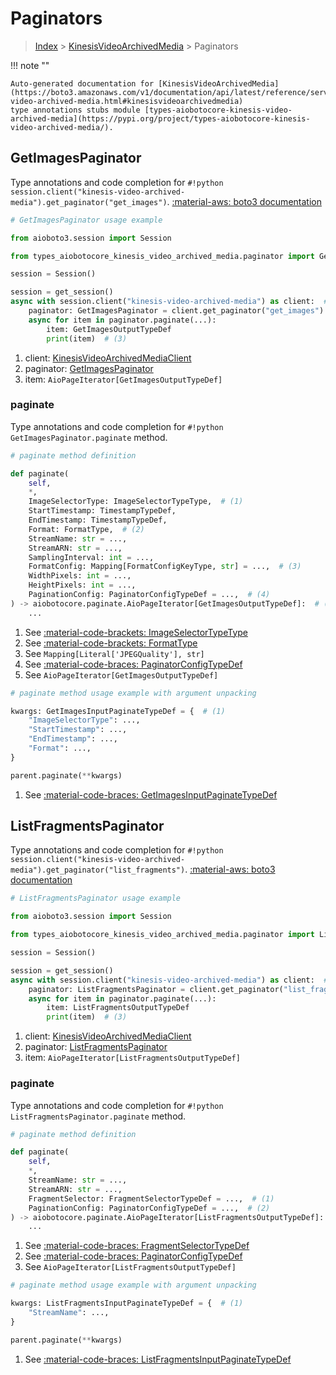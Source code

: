 # Paginators

> [Index](../README.md) > [KinesisVideoArchivedMedia](./README.md) > Paginators

!!! note ""

    Auto-generated documentation for [KinesisVideoArchivedMedia](https://boto3.amazonaws.com/v1/documentation/api/latest/reference/services/kinesis-video-archived-media.html#kinesisvideoarchivedmedia)
    type annotations stubs module [types-aiobotocore-kinesis-video-archived-media](https://pypi.org/project/types-aiobotocore-kinesis-video-archived-media/).

## GetImagesPaginator

Type annotations and code completion for `#!python session.client("kinesis-video-archived-media").get_paginator("get_images")`.
[:material-aws: boto3 documentation](https://boto3.amazonaws.com/v1/documentation/api/latest/reference/services/kinesis-video-archived-media/paginator/GetImages.html#KinesisVideoArchivedMedia.Paginator.GetImages)

```python
# GetImagesPaginator usage example

from aioboto3.session import Session

from types_aiobotocore_kinesis_video_archived_media.paginator import GetImagesPaginator

session = Session()

session = get_session()
async with session.client("kinesis-video-archived-media") as client:  # (1)
    paginator: GetImagesPaginator = client.get_paginator("get_images")  # (2)
    async for item in paginator.paginate(...):
        item: GetImagesOutputTypeDef
        print(item)  # (3)
```

1. client: [KinesisVideoArchivedMediaClient](./client.md)
2. paginator: [GetImagesPaginator](./paginators.md#getimagespaginator)
3. item: `AioPageIterator[GetImagesOutputTypeDef]`


### paginate

Type annotations and code completion for `#!python GetImagesPaginator.paginate` method.

```python
# paginate method definition

def paginate(
    self,
    *,
    ImageSelectorType: ImageSelectorTypeType,  # (1)
    StartTimestamp: TimestampTypeDef,
    EndTimestamp: TimestampTypeDef,
    Format: FormatType,  # (2)
    StreamName: str = ...,
    StreamARN: str = ...,
    SamplingInterval: int = ...,
    FormatConfig: Mapping[FormatConfigKeyType, str] = ...,  # (3)
    WidthPixels: int = ...,
    HeightPixels: int = ...,
    PaginationConfig: PaginatorConfigTypeDef = ...,  # (4)
) -> aiobotocore.paginate.AioPageIterator[GetImagesOutputTypeDef]:  # (5)
    ...
```

1. See [:material-code-brackets: ImageSelectorTypeType](./literals.md#imageselectortypetype)
2. See [:material-code-brackets: FormatType](./literals.md#formattype)
3. See `Mapping[Literal['JPEGQuality'], str]`
4. See [:material-code-braces: PaginatorConfigTypeDef](./type_defs.md#paginatorconfigtypedef)
5. See `AioPageIterator[GetImagesOutputTypeDef]`


```python
# paginate method usage example with argument unpacking

kwargs: GetImagesInputPaginateTypeDef = {  # (1)
    "ImageSelectorType": ...,
    "StartTimestamp": ...,
    "EndTimestamp": ...,
    "Format": ...,
}

parent.paginate(**kwargs)
```

1. See [:material-code-braces: GetImagesInputPaginateTypeDef](./type_defs.md#getimagesinputpaginatetypedef)
## ListFragmentsPaginator

Type annotations and code completion for `#!python session.client("kinesis-video-archived-media").get_paginator("list_fragments")`.
[:material-aws: boto3 documentation](https://boto3.amazonaws.com/v1/documentation/api/latest/reference/services/kinesis-video-archived-media/paginator/ListFragments.html#KinesisVideoArchivedMedia.Paginator.ListFragments)

```python
# ListFragmentsPaginator usage example

from aioboto3.session import Session

from types_aiobotocore_kinesis_video_archived_media.paginator import ListFragmentsPaginator

session = Session()

session = get_session()
async with session.client("kinesis-video-archived-media") as client:  # (1)
    paginator: ListFragmentsPaginator = client.get_paginator("list_fragments")  # (2)
    async for item in paginator.paginate(...):
        item: ListFragmentsOutputTypeDef
        print(item)  # (3)
```

1. client: [KinesisVideoArchivedMediaClient](./client.md)
2. paginator: [ListFragmentsPaginator](./paginators.md#listfragmentspaginator)
3. item: `AioPageIterator[ListFragmentsOutputTypeDef]`


### paginate

Type annotations and code completion for `#!python ListFragmentsPaginator.paginate` method.

```python
# paginate method definition

def paginate(
    self,
    *,
    StreamName: str = ...,
    StreamARN: str = ...,
    FragmentSelector: FragmentSelectorTypeDef = ...,  # (1)
    PaginationConfig: PaginatorConfigTypeDef = ...,  # (2)
) -> aiobotocore.paginate.AioPageIterator[ListFragmentsOutputTypeDef]:  # (3)
    ...
```

1. See [:material-code-braces: FragmentSelectorTypeDef](./type_defs.md#fragmentselectortypedef)
2. See [:material-code-braces: PaginatorConfigTypeDef](./type_defs.md#paginatorconfigtypedef)
3. See `AioPageIterator[ListFragmentsOutputTypeDef]`


```python
# paginate method usage example with argument unpacking

kwargs: ListFragmentsInputPaginateTypeDef = {  # (1)
    "StreamName": ...,
}

parent.paginate(**kwargs)
```

1. See [:material-code-braces: ListFragmentsInputPaginateTypeDef](./type_defs.md#listfragmentsinputpaginatetypedef)

